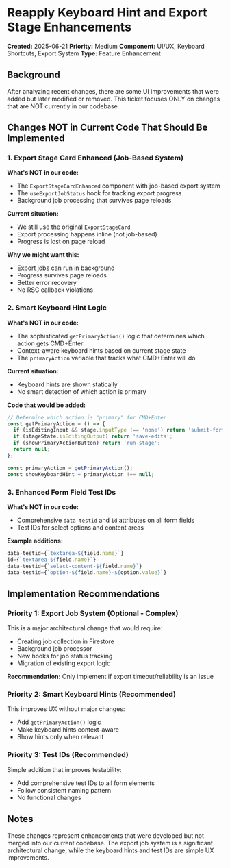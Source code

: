 # Reapply Keyboard Hint and Export Stage Enhancements

**Created:** 2025-06-21
**Priority:** Medium
**Component:** UI/UX, Keyboard Shortcuts, Export System
**Type:** Feature Enhancement

## Background

After analyzing recent changes, there are some UI improvements that were added but later modified or removed. This ticket focuses ONLY on changes that are NOT currently in our codebase.

## Changes NOT in Current Code That Should Be Implemented

### 1. Export Stage Card Enhanced (Job-Based System)

**What's NOT in our code:**
- The `ExportStageCardEnhanced` component with job-based export system
- The `useExportJobStatus` hook for tracking export progress
- Background job processing that survives page reloads

**Current situation:**
- We still use the original `ExportStageCard` 
- Export processing happens inline (not job-based)
- Progress is lost on page reload

**Why we might want this:**
- Export jobs can run in background
- Progress survives page reloads
- Better error recovery
- No RSC callback violations

### 2. Smart Keyboard Hint Logic

**What's NOT in our code:**
- The sophisticated `getPrimaryAction()` logic that determines which action gets CMD+Enter
- Context-aware keyboard hints based on current stage state
- The `primaryAction` variable that tracks what CMD+Enter will do

**Current situation:**
- Keyboard hints are shown statically
- No smart detection of which action is primary

**Code that would be added:**
```typescript
// Determine which action is "primary" for CMD+Enter
const getPrimaryAction = () => {
  if (isEditingInput && stage.inputType !== 'none') return 'submit-form';
  if (stageState.isEditingOutput) return 'save-edits';
  if (showPrimaryActionButton) return 'run-stage';
  return null;
};

const primaryAction = getPrimaryAction();
const showKeyboardHint = primaryAction !== null;
```

### 3. Enhanced Form Field Test IDs

**What's NOT in our code:**
- Comprehensive `data-testid` and `id` attributes on all form fields
- Test IDs for select options and content areas

**Example additions:**
```typescript
data-testid={`textarea-${field.name}`}
id={`textarea-${field.name}`}
data-testid={`select-content-${field.name}`}
data-testid={`option-${field.name}-${option.value}`}
```

## Implementation Recommendations

### Priority 1: Export Job System (Optional - Complex)
This is a major architectural change that would require:
- Creating job collection in Firestore
- Background job processor
- New hooks for job status tracking
- Migration of existing export logic

**Recommendation:** Only implement if export timeout/reliability is an issue

### Priority 2: Smart Keyboard Hints (Recommended)
This improves UX without major changes:
- Add `getPrimaryAction()` logic
- Make keyboard hints context-aware
- Show hints only when relevant

### Priority 3: Test IDs (Recommended)
Simple addition that improves testability:
- Add comprehensive test IDs to all form elements
- Follow consistent naming pattern
- No functional changes

## Notes

These changes represent enhancements that were developed but not merged into our current codebase. The export job system is a significant architectural change, while the keyboard hints and test IDs are simple UX improvements.